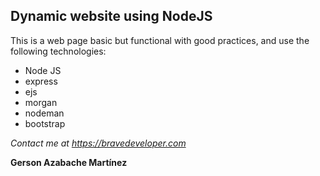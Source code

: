 ## Dynamic website using NodeJS

This is a web page basic but functional with good practices, and use the following technologies:

+ Node JS
+ express
+ ejs
+ morgan
+ nodeman
+ bootstrap

*Contact me at https://bravedeveloper.com*

**Gerson Azabache Martínez**
